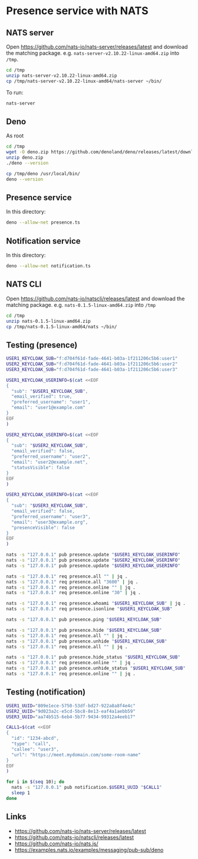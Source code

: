 # Presence service with NATS

## NATS server

Open https://github.com/nats-io/nats-server/releases/latest and download the
matching package. e.g. `nats-server-v2.10.22-linux-amd64.zip` into `/tmp`.

```bash
cd /tmp
unzip nats-server-v2.10.22-linux-amd64.zip
cp /tmp/nats-server-v2.10.22-linux-amd64/nats-server ~/bin/
```

To run:

```bash
nats-server
```

## Deno

As root

```bash
cd /tmp
wget -O deno.zip https://github.com/denoland/deno/releases/latest/download/deno-x86_64-unknown-linux-gnu.zip
unzip deno.zip
./deno --version

cp /tmp/deno /usr/local/bin/
deno --version
```

## Presence service

In this directory:

```bash
deno --allow-net presence.ts
```

## Notification service

In this directory:

```bash
deno --allow-net notification.ts
```

## NATS CLI

Open https://github.com/nats-io/natscli/releases/latest and download the
matching package. e.g. `nats-0.1.5-linux-amd64.zip` into `/tmp`

```bash
cd /tmp
unzip nats-0.1.5-linux-amd64.zip
cp /tmp/nats-0.1.5-linux-amd64/nats ~/bin/
```

## Testing (presence)

```bash
USER1_KEYCLOAK_SUB="f:d704f61d-fade-4641-b03a-1f211206c5b6:user1"
USER2_KEYCLOAK_SUB="f:d704f61d-fade-4641-b03a-1f211206c5b6:user2"
USER3_KEYCLOAK_SUB="f:d704f61d-fade-4641-b03a-1f211206c5b6:user3"

USER1_KEYCLOAK_USERINFO=$(cat <<EOF
{
  "sub": "$USER1_KEYCLOAK_SUB",
  "email_verified": true,
  "preferred_username": "user1",
  "email": "user1@example.com"
}
EOF
)

USER2_KEYCLOAK_USERINFO=$(cat <<EOF
{
  "sub": "$USER2_KEYCLOAK_SUB",
  "email_verified": false,
  "preferred_username": "user2",
  "email": "user2@example.net",
  "statusVisible": false
}
EOF
)

USER3_KEYCLOAK_USERINFO=$(cat <<EOF
{
  "sub": "$USER3_KEYCLOAK_SUB",
  "email_verified": false,
  "preferred_username": "user3",
  "email": "user3@example.org",
  "presenceVisible": false
}
EOF
)

nats -s "127.0.0.1" pub presence.update "$USER1_KEYCLOAK_USERINFO"
nats -s "127.0.0.1" pub presence.update "$USER2_KEYCLOAK_USERINFO"
nats -s "127.0.0.1" pub presence.update "$USER3_KEYCLOAK_USERINFO"

nats -s "127.0.0.1" req presence.all "" | jq .
nats -s "127.0.0.1" req presence.all "3600" | jq .
nats -s "127.0.0.1" req presence.online "" | jq .
nats -s "127.0.0.1" req presence.online "30" | jq .

nats -s "127.0.0.1" req presence.whoami "$USER1_KEYCLOAK_SUB" | jq .
nats -s "127.0.0.1" req presence.isonline "$USER1_KEYCLOAK_SUB"

nats -s "127.0.0.1" pub presence.ping "$USER1_KEYCLOAK_SUB"

nats -s "127.0.0.1" pub presence.hide "$USER1_KEYCLOAK_SUB"
nats -s "127.0.0.1" req presence.all "" | jq .
nats -s "127.0.0.1" pub presence.unhide "$USER1_KEYCLOAK_SUB"
nats -s "127.0.0.1" req presence.all "" | jq .

nats -s "127.0.0.1" pub presence.hide_status "$USER1_KEYCLOAK_SUB"
nats -s "127.0.0.1" req presence.online "" | jq .
nats -s "127.0.0.1" pub presence.unhide_status "$USER1_KEYCLOAK_SUB"
nats -s "127.0.0.1" req presence.online "" | jq .
```

## Testing (notification)

```bash
USER1_UUID="809e1ece-5750-53df-bd27-922a8a8f4e4c"
USER2_UUID="9d023a2c-e5cd-5bc8-8e13-eaf4a1aebb59"
USER3_UUID="aa74b515-6eb4-5b77-9434-99312a4eeb17"

CALL1=$(cat <<EOF
{
  "id": "1234-abcd",
  "type": "call",
  "callee": "user3",
  "url": "https://meet.mydomain.com/some-room-name"
}
EOF
)

for i in $(seq 10); do
  nats -s "127.0.0.1" pub notification.$USER1_UUID "$CALL1"
  sleep 1
done
```

## Links

- https://github.com/nats-io/nats-server/releases/latest
- https://github.com/nats-io/natscli/releases/latest
- https://github.com/nats-io/nats.js/
- https://examples.nats.io/examples/messaging/pub-sub/deno
